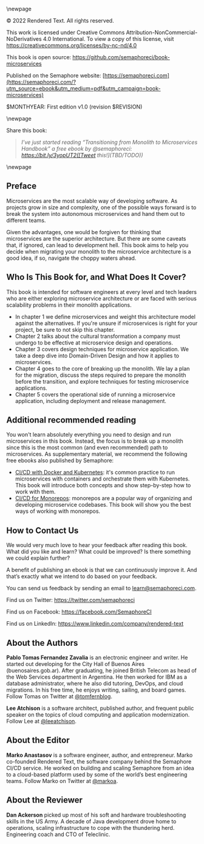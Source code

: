 \newpage

© 2022 Rendered Text. All rights reserved.

This work is licensed under Creative Commons
Attribution-NonCommercial-NoDerivatives 4.0 International.
To view a copy of this license, visit
<https://creativecommons.org/licenses/by-nc-nd/4.0>

This book is open source:
<https://github.com/semaphoreci/book-microservices>

Published on the Semaphore website:
[https://semaphoreci.com](https://semaphoreci.com/?utm_source=ebook&utm_medium=pdf&utm_campaign=book-microservices)

$MONTHYEAR: First edition v1.0 (revision $REVISION)

\newpage

Share this book:

> _I’ve just started reading “Transitioning from Monolith to Microservices Handbook” a free ebook by @semaphoreci: https://bit.ly/3yopUT2([Tweet this!](TBD/TODO))_

\newpage

## Preface

Microservices are the most scalable way of developing software. As projects grow in size and complexity, one of the possible ways forward is to break the system into autonomous microservices and hand them out to different teams. 

Given the advantages, one would be forgiven for thinking that microservices are the superior architecture. But there are some caveats that, if ignored, can lead to development hell. This book aims to help you decide when migrating your monolith to the microservice architecture is a good idea, if so, navigate the choppy waters ahead.

## Who Is This Book for, and What Does It Cover?

This book is intended for software engineers at every level and tech leaders who are either exploring microservice architecture or are faced with serious scalability problems in their monolith applications.

- In chapter 1 we define microservices and weight this architecture model against the alternatives. If you're unsure if microservices is right for your project, be sure to not skip this chapter.
- Chapter 2 talks about the cultural transformation a company must undergo to be effective at microservice design and operations.
- Chapter 3 covers design techniques for microservice application. We take a deep dive into Domain-Driven Design and how it applies to microservices.
- Chapter 4 goes to the core of breaking up the monolith. We lay a plan for the migration, discuss the steps required to prepare the monolith before the transition, and explore techniques for testing microservice applications.
- Chapter 5 covers the operational side of running a microservice application, including deployment and release management.

## Additional recommended reading

You won't learn absolutely everything you need to design and run microservices in this book. Instead, the focus is to break up a monolith since this is the most common (and even recommended) path to microservices. As supplementary material, we recommend the following free ebooks also published by Semaphore:

- [CI/CD with Docker and Kubernetes](https://semaphoreci.com/resources/cicd-docker-kubernetes): it's common practice to run microservices with containers and orchestrate them with Kubernetes. This book will introduce both concepts and show step-by-step how to work with them.
- [CI/CD for Monorepos](https://semaphoreci.com/resources/monorepo-cicd): monorepos are a popular way of organizing and developing microservice codebases. This book will show you the best ways of working with monorepos.

## How to Contact Us

We would very much love to hear your feedback after reading this book. What did you like and learn? What could be improved? Is there something we could explain further?

A benefit of publishing an ebook is that we can continuously improve it. And that’s exactly what we intend to do based on your feedback.

You can send us feedback by sending an email to <learn@semaphoreci.com>.

Find us on Twitter: <https://twitter.com/semaphoreci>

Find us on Facebook: <https://facebook.com/SemaphoreCI>

Find us on LinkedIn: <https://www.linkedin.com/company/rendered-text>

## About the Authors

**Pablo Tomas Fernandez Zavalia** is an electronic engineer and writer. He started out developing for the City Hall of Buenos Aires  (buenosaires.gob.ar). After graduating, he joined British Telecom as head of the Web Services department in Argentina. He then worked for IBM as a database administrator, where he also did tutoring, DevOps, and cloud migrations. In his free time, he enjoys writing, sailing, and board games. Follow Tomas on Twitter at [\@tomfernblog](https://twitter.com/tomfernblog).

**Lee Atchison** is a software architect, published author, and frequent public speaker on the topics of cloud computing and application modernization. Follow Lee at [\@leeatchison](https://twitter.com/leeatchison).

## About the Editor

**Marko Anastasov** is a software engineer, author, and entrepreneur. Marko co-founded Rendered Text, the software company behind the Semaphore CI/CD service. He worked on building and scaling Semaphore from an idea to a cloud-based platform used by some of the world’s best engineering teams. Follow Marko on Twitter at [\@markoa](https://twitter.com/markoa).

## About the Reviewer

**Dan Ackerson** picked up most of his soft and hardware troubleshooting skills in the US Army. A decade of Java development drove home to operations, scaling infrastructure to cope with the thundering herd. Engineering coach and CTO of Teleclinic.

